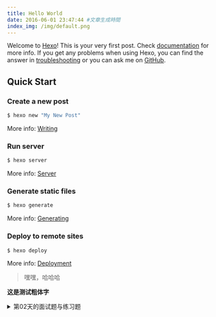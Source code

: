 ```yaml
---
title: Hello World
date: 2016-06-01 23:47:44 #文章生成時間
index_img: /img/default.png
---
```




Welcome to [Hexo](https://hexo.io/)! This is your very first post. Check [documentation](https://hexo.io/docs/) for more info. If you get any problems when using Hexo, you can find the answer in [troubleshooting](https://hexo.io/docs/troubleshooting.html) or you can ask me on [GitHub](https://github.com/hexojs/hexo/issues).

<!-- more -->

## Quick Start

### Create a new post

``` bash
$ hexo new "My New Post"
```

More info: [Writing](https://hexo.io/docs/writing.html)

### Run server

``` bash
$ hexo server
```

More info: [Server](https://hexo.io/docs/server.html)

### Generate static files

``` bash
$ hexo generate
```

More info: [Generating](https://hexo.io/docs/generating.html)

### Deploy to remote sites

``` java
$ hexo deploy
```

More info: [Deployment](https://hexo.io/docs/one-command-deployment.html)

> 嘿嘿，哈哈哈



**这是测试粗体字**

<details>
<summary>第02天的面试题与练习题</summary>
{% pdf https://nothinglin-space.my-free.workers.dev/0:/30%E5%A4%A9Java%E6%A0%B8%E5%BF%83%E7%BC%96%E7%A8%8B%E5%9F%BA%E7%A1%80/day02/%E5%B0%9A%E7%A1%85%E8%B0%B7_%E5%AE%8B%E7%BA%A2%E5%BA%B7_%E7%AC%AC1%E7%AB%A0%E8%8A%82%E7%BB%83%E4%B9%A0_Java%E8%AF%AD%E8%A8%80%E6%A6%82%E8%BF%B0.pdf %}
</details>



